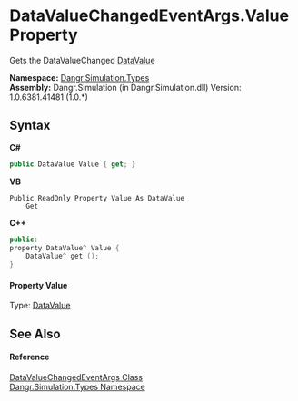 # DataValueChangedEventArgs.Value Property 
 

Gets the DataValueChanged <a href="T_Dangr_Simulation_Types_DataValue">DataValue</a>

**Namespace:**&nbsp;<a href="N_Dangr_Simulation_Types">Dangr.Simulation.Types</a><br />**Assembly:**&nbsp;Dangr.Simulation (in Dangr.Simulation.dll) Version: 1.0.6381.41481 (1.0.*)

## Syntax

**C#**<br />
``` C#
public DataValue Value { get; }
```

**VB**<br />
``` VB
Public ReadOnly Property Value As DataValue
	Get
```

**C++**<br />
``` C++
public:
property DataValue^ Value {
	DataValue^ get ();
}
```


#### Property Value
Type: <a href="T_Dangr_Simulation_Types_DataValue">DataValue</a>

## See Also


#### Reference
<a href="T_Dangr_Simulation_Types_DataValueChangedEventArgs">DataValueChangedEventArgs Class</a><br /><a href="N_Dangr_Simulation_Types">Dangr.Simulation.Types Namespace</a><br />